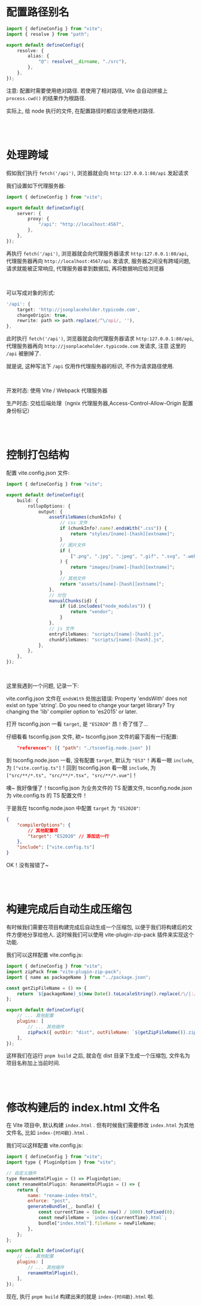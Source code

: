 # 配置路径别名

```ts
import { defineConfig } from "vite";
import { resolve } from "path";

export default defineConfig({
    resolve: {
        alias: {
            "@": resolve(__dirname, "./src"),
        },
    },
});
```

注意: 配置时需要使用绝对路径. 若使用了相对路径, Vite 会自动拼接上 `process.cwd()` 的结果作为根路径.

实际上, 给 node 执行的文件, 在配置路径时都应该使用绝对路径.

<br><br>

# 处理跨域

假如我们执行 `fetch('/api')`, 浏览器就会向 `http:127.0.0.1:80/api` 发起请求

我们设置如下代理服务器:

```ts
import { defineConfig } from "vite";

export default defineConfig({
    server: {
        proxy: {
            "/api": "http://localhost:4567",
        },
    },
});
```

再执行 `fetch('/api')`, 浏览器就会向代理服务器请求 `http:127.0.0.1:80/api`, 代理服务器再向 `http://localhost:4567/api` 发请求, 服务器之间没有跨域问题, 请求就能被正常响应, 代理服务器拿到数据后, 再将数据响应给浏览器

<br>

可以写成对象的形式:

```ts
'/api': {
    target: 'http://jsonplaceholder.typicode.com',
    changeOrigin: true,
    rewrite: path => path.replace(/^\/api/, ''),
},
```

此时执行 `fetch('/api')`, 浏览器就会向代理服务器请求 `http:127.0.0.1:80/api`, 代理服务器再向 `http://jsonplaceholder.typicode.com` 发请求, 注意 这里的 `/api` 被删掉了.

就是说, 这种写法下 `/api` 仅用作代理服务器的标识, 不作为请求路径使用.

<br>

开发时态: 使用 Vite / Webpack 代理服务器

生产时态: 交给后端处理（ngnix 代理服务器,Access-Control-Allow-Origin 配置身份标记）

<br><br>

# 控制打包结构

配置 vite.config.json 文件:

```ts
import { defineConfig } from "vite";

export default defineConfig({
    build: {
        rollupOptions: {
            output: {
                assetFileNames(chunkInfo) {
                    // css 文件
                    if (chunkInfo?.name?.endsWith(".css")) {
                        return "styles/[name]-[hash][extname]";
                    }
                    // 图片文件
                    if (
                        [".png", ".jpg", ".jpeg", ".gif", ".svg", ".webp"].some((ext) => chunkInfo?.name?.endsWith(ext))
                    ) {
                        return "images/[name]-[hash][extname]";
                    }
                    // 其他文件
                    return "assets/[name]-[hash][extname]";
                },
                // 分包
                manualChunks(id) {
                    if (id.includes("node_modules")) {
                        return "vendor";
                    }
                },
                // js 文件
                entryFileNames: "scripts/[name]-[hash].js",
                chunkFileNames: "scripts/[name]-[hash].js",
            },
        },
    },
});
```

<br>

这里我遇到一个问题, 记录一下:

vite.config.json 文件在 `endsWith` 处抛出错误: Property 'endsWith' does not exist on type 'string'. Do you need to change your target library? Try changing the 'lib' compiler option to 'es2015' or later.

打开 tsconfig.json 一看 `target`, 是 `"ES2020"` 昂！奇了怪了...

仔细看看 tsconfig.json 文件, 欸~ tsconfig.json 文件的最下面有一行配置:

```json
    "references": [{ "path": "./tsconfig.node.json" }]
```

到 tsconfig.node.json 一看, 没有配置 `target`, 默认为 `"ES3"`！再看一眼 `include`, 为 `["vite.config.ts"]`！回到 tsconfig.json 看一眼 `include`, 为 `["src/**/*.ts", "src/**/*.tsx", "src/**/*.vue"]`！

噢~ 我好像懂了！tsconfig.json 为业务文件的 TS 配置文件, tsconfig.node.json 为 vite.config.ts 的 TS 配置文件！

于是我在 tsconfig.node.json 中配置 `target` 为 `"ES2020"`:

```json
{
    "compilerOptions": {
        // 其他配置项
        "target": "ES2020" // 添加这一行
    },
    "include": ["vite.config.ts"]
}
```

OK！没有报错了~

<br><br>

# 构建完成后自动生成压缩包

有时候我们需要在项目构建完成后自动生成一个压缩包, 以便于我们将构建后的文件方便地分享给他人. 这时候我们可以使用 vite-plugin-zip-pack 插件来实现这个功能.

我们可以这样配置 vite.config.js:

```js
import { defineConfig } from "vite";
import zipPack from "vite-plugin-zip-pack";
import { name as packageName } from "../package.json";

const getZipFileName = () => {
    return `${packageName}_${new Date().toLocaleString().replace(/\/|:/g, "").replace(/\s/g, "_")}`;
};

export default defineConfig({
    // ... 其他配置
    plugins: [
        // ... 其他插件
        zipPack({ outDir: "dist", outFileName: `${getZipFileName()}.zip` }),
    ],
});
```

这样我们在运行 `pnpm build` 之后, 就会在 dist 目录下生成一个压缩包, 文件名为项目名称加上当前时间.

<br><br>

# 修改构建后的 index.html 文件名

在 Vite 项目中, 默认构建 `index.html` . 但有时候我们需要修改 `index.html` 为其他文件名, 比如 `index-{时间戳}.html` .

我们可以这样配置 vite.config.js:

```js
import { defineConfig } from "vite";
import type { PluginOption } from "vite";

// 自定义插件
type RenameHtmlPlugin = () => PluginOption;
const renameHtmlPlugin: RenameHtmlPlugin = () => {
    return {
        name: "rename-index-html",
        enforce: "post",
        generateBundle(_, bundle) {
            const currentTime = (Date.now() / 1000).toFixed(0);
            const newFileName = `index-${currentTime}.html`;
            bundle["index.html"].fileName = newFileName;
        },
    };
};

export default defineConfig({
    // ... 其他配置
    plugins: [
        // ... 其他插件
        renameHtmlPlugin(),
    ],
});
```

现在, 执行 `pnpm build` 构建出来的就是 `index-{时间戳}.html` 啦.

<br>
